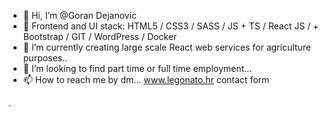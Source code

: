 - 👋 Hi, I’m @Goran Dejanovic
- 👀 Frontend and UI  stack: HTML5 / CSS3 / SASS / JS + TS / React JS /      + Bootstrap / GIT / WordPress / Docker
- 🌱 I’m currently creating large scale React web services for agriculture purposes..
- 💞️ I’m looking to find part time or full time employment...
- 📫 How to reach me by dm... www.legonato.hr contact form

<!---
gdejanovic/gdejanovic is a ✨ special ✨ repository because its `README.md` (this file) appears on your GitHub profile.
You can click the Preview link to take a look at your changes.
--->

.
